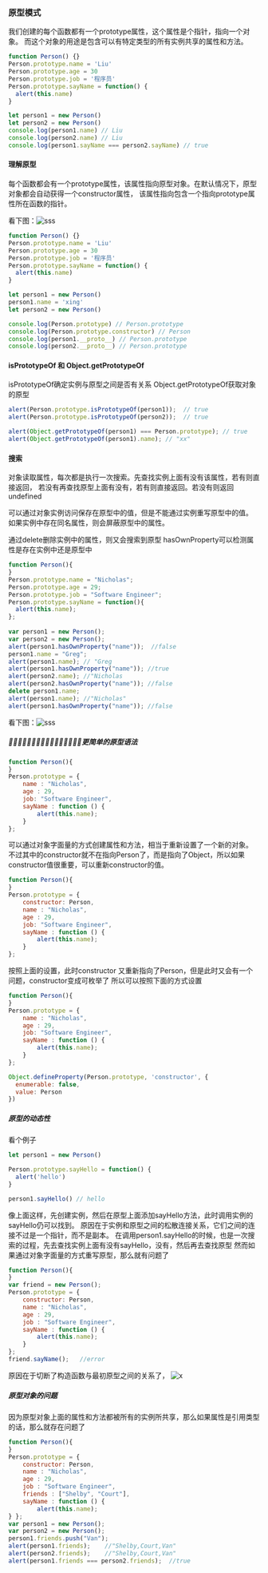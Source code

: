 ### 原型模式
我们创建的每个函数都有一个prototype属性，这个属性是个指针，指向一个对象。
而这个对象的用途是包含可以有特定类型的所有实例共享的属性和方法。
```js
function Person() {}
Person.prototype.name = 'Liu'
Person.prototype.age = 30
Person.prototype.job = '程序员'
Person.prototype.sayName = function() {
  alert(this.name)
}

let person1 = new Person()
let person2 = new Person()
console.log(person1.name) // Liu
console.log(person2.name) // Liu
console.log(person1.sayName === person2.sayName) // true
```

#### 理解原型
每个函数都会有一个prototype属性，该属性指向原型对象。在默认情况下，原型对象都会自动获得一个constructor属性，
该属性指向包含一个指向prototype属性所在函数的指针。

看下图：![sss](../imgs/1.png)
```js
function Person() {}
Person.prototype.name = 'Liu'
Person.prototype.age = 30
Person.prototype.job = '程序员'
Person.prototype.sayName = function() {
  alert(this.name)
}

let person1 = new Person()
person1.name = 'xing'
let person2 = new Person()

console.log(Person.prototype) // Person.prototype
console.log(Person.prototype.constructor) // Person
console.log(person1.__proto__) // Person.prototype
console.log(person2.__proto__) // Person.prototype
```

#### isPrototypeOf 和 Object.getPrototypeOf
isPrototypeOf确定实例与原型之间是否有关系
Object.getPrototypeOf获取对象的原型
```js
alert(Person.prototype.isPrototypeOf(person1));  // true
alert(Person.prototype.isPrototypeOf(person2));  // true

alert(Object.getPrototypeOf(person1) === Person.prototype); // true 
alert(Object.getPrototypeOf(person1).name); // "xx"
```

#### 搜索
对象读取属性，每次都是执行一次搜索。先查找实例上面有没有该属性，若有则直接返回，
若没有再查找原型上面有没有，若有则直接返回。若没有则返回undefined

可以通过对象实例访问保存在原型中的值，但是不能通过实例重写原型中的值。
如果实例中存在同名属性，则会屏蔽原型中的属性。

通过delete删除实例中的属性，则又会搜索到原型
hasOwnProperty可以检测属性是存在实例中还是原型中

```js
function Person(){
}
Person.prototype.name = "Nicholas";
Person.prototype.age = 29;
Person.prototype.job = "Software Engineer";
Person.prototype.sayName = function(){
  alert(this.name);
};
  
var person1 = new Person();
var person2 = new Person();
alert(person1.hasOwnProperty("name"));  //false
person1.name = "Greg";
alert(person1.name); // "Greg 
alert(person1.hasOwnProperty("name")); //true
alert(person2.name); //"Nicholas
alert(person2.hasOwnProperty("name")); //false
delete person1.name;
alert(person1.name); //"Nicholas"
alert(person1.hasOwnProperty("name")); //false
```
看下图：![sss](../imgs/2.png)

##### 􏿤􏿥􏿍􏶶􏳉􏳊􏿦􏻲􏿤􏿥􏿍􏶶􏳉􏳊􏿦􏻲更简单的原型语法
```js
function Person(){
}
Person.prototype = {
    name : "Nicholas",
    age : 29,
    job: "Software Engineer",
    sayName : function () {
        alert(this.name);
    }
};
```
可以通过对象字面量的方式创建属性和方法，相当于重新设置了一个新的对象。
不过其中的constructor就不在指向Person了，而是指向了Object，所以如果constructor值很重要，可以重新constructor的值。
```js
function Person(){
}
Person.prototype = {
    constructor: Person,
    name : "Nicholas",
    age : 29,
    job: "Software Engineer",
    sayName : function () {
        alert(this.name);
    }
};
```
按照上面的设置，此时constructor 又重新指向了Person，但是此时又会有一个问题，constructor变成可枚举了
所以可以按照下面的方式设置
```js
function Person(){
}
Person.prototype = {
    name : "Nicholas",
    age : 29,
    job: "Software Engineer",
    sayName : function () {
        alert(this.name);
    }
};

Object.defineProperty(Person.prototype, 'constructor', {
  enumerable: false,
  value: Person
})
```
##### 原型的动态性
看个例子
```js
let person1 = new Person()

Person.prototype.sayHello = function() {
  alert('hello')
}

person1.sayHello() // hello
```
像上面这样，先创建实例，然后在原型上面添加sayHello方法，此时调用实例的sayHello仍可以找到。
原因在于实例和原型之间的松散连接关系，它们之间的连接不过是一个指针，而不是副本。
在调用person1.sayHello的时候，也是一次搜索的过程，先去查找实例上面有没有sayHello，没有，然后再去查找原型
然而如果通过对象字面量的方式重写原型，那么就有问题了
```js
function Person(){
}
var friend = new Person();
Person.prototype = {
    constructor: Person,
    name : "Nicholas",
    age : 29,
    job : "Software Engineer",
    sayName : function () {
        alert(this.name);
    }
};
friend.sayName();   //error
```
原因在于切断了构造函数与最初原型之间的关系了，
![x](../imgs/3.png)

##### 原型对象的问题
因为原型对象上面的属性和方法都被所有的实例所共享，那么如果属性是引用类型的话，那么就存在问题了
```js
function Person(){
}
Person.prototype = {
    constructor: Person,
    name : "Nicholas",
    age : 29,
    job : "Software Engineer",
    friends : ["Shelby", "Court"],
    sayName : function () {
        alert(this.name);
} };
var person1 = new Person();
var person2 = new Person();
person1.friends.push("Van");
alert(person1.friends);    //"Shelby,Court,Van"
alert(person2.friends);    //"Shelby,Court,Van"
alert(person1.friends === person2.friends);  //true
```
